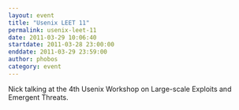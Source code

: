 ```yaml
---
layout: event
title: "Usenix LEET 11"
permalink: usenix-leet-11
date: 2011-03-29 10:06:40
startdate: 2011-03-28 23:00:00
enddate: 2011-03-29 23:59:00
author: phobos
category: event
---
```


Nick talking at the 4th Usenix Workshop on Large-scale Exploits and Emergent Threats.
